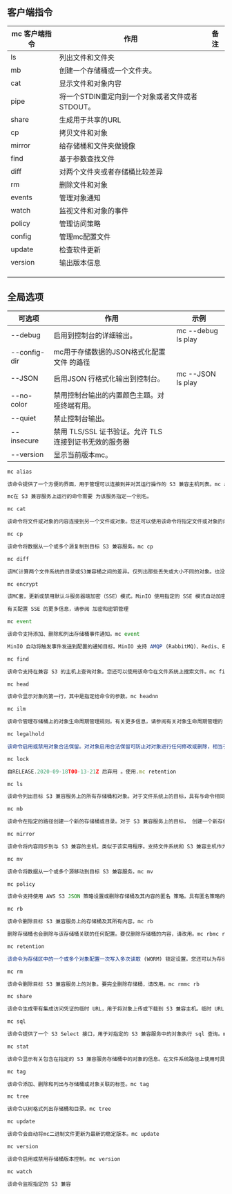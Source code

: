 ## 客户端指令

| mc 客户端指令 | 作用                                            | 备注 |
| ------------- | ----------------------------------------------- | ---- |
| ls            | 列出文件和文件夹                                |      |
| mb            | 创建一个存储桶或一个文件夹。                    |      |
| cat           | 显示文件和对象内容                              |      |
| pipe          | 将一个STDIN重定向到一个对象或者文件或者STDOUT。 |      |
| share         | 生成用于共享的URL                               |      |
| cp            | 拷贝文件和对象                                  |      |
| mirror        | 给存储桶和文件夹做镜像                          |      |
| find          | 基于参数查找文件                                |      |
| diff          | 对两个文件夹或者存储桶比较差异                  |      |
| rm            | 删除文件和对象                                  |      |
| events        | 管理对象通知                                    |      |
| watch         | 监视文件和对象的事件                            |      |
| policy        | 管理访问策略                                    |      |
| config        | 管理mc配置文件                                  |      |
| update        | 检查软件更新                                    |      |
| version       | 输出版本信息                                    |      |
|               |                                                 |      |
|               |                                                 |      |
|               |                                                 |      |



## 全局选项

| 可选项       | 作用                                                   | 示例               |
| ------------ | ------------------------------------------------------ | ------------------ |
| --debug      | 启用到控制台的详细输出。                               | mc --debug ls play |
| --config-dir | mc用于存储数据的JSON格式化配置文件 的路径              |                    |
| --JSON       | 启用JSON 行格式化输出到控制台。                        | mc --JSON ls play  |
| --no-color   | 禁用控制台输出的内置颜色主题。对哑终端有用。           |                    |
| --quiet      | 禁止控制台输出。                                       |                    |
| --insecure   | 禁用 TLS/SSL 证书验证。允许 TLS 连接到证书无效的服务器 |                    |
| --version    | 显示当前版本mc。                                       |                    |



```js
mc alias

该命令提供了一个方便的界面，用于管理可以连接到并对其运行操作的 S3 兼容主机列表。mc aliasmc

mc在 S3 兼容服务上运行的命令需要 为该服务指定一个别名。

mc cat

该命令将文件或对象的内容连接到另一个文件或对象。您还可以使用该命令将指定文件或对象的内容显示到. 具有类似的功能。mc catSTDOUTcatcat

mc cp

该命令将数据从一个或多个源复制到目标 S3 兼容服务。mc cp

mc diff

该MC计算两个文件系统的目录或S3兼容桶之间的差异。仅列出那些丢失或大小不同的对象。也没有比较对象的内容。mc diffmc diffmc diff

mc encrypt

该MC套，更新或禁用默认斗服务器端加密（SSE）模式。MinIO 使用指定的 SSE 模式自动加密对象。mc encrypt

有关配置 SSE 的更多信息，请参阅 加密和密钥管理

mc event

该命令支持添加、删除和列出存储桶事件通知。mc event

MinIO 自动将触发事件发送到配置的通知目标。MinIO 支持 AMQP (RabbitMQ)、Redis、ElasticSearch、NATS 和 PostgreSQL 等通知目标。有关更多信息，请参阅 MinIO 存储桶通知。

mc find

该命令支持在兼容 S3 的主机上查询对象。您还可以使用该命令在文件系统上搜索文件。mc find

mc head

该命令显示对象的第一行，其中是指定给命令的参数。mc headnn

mc ilm

该命令管理存储桶上的对象生命周期管理规则。有关更多信息，请参阅有关对象生命周期管理的 AWS 文档 。mc ilm

mc legalhold

该命令启用或禁用对象合法保留。对对象启用合法保留可防止对对象进行任何修改或删除，相当于在对象上设置一次写入只读 (WORM) 模式。mc legalhold

mc lock

自RELEASE.2020-09-18T00-13-21Z 后弃用 。使用.mc retention

mc ls

该命令列出目标 S3 兼容服务上的所有存储桶和对象。对于文件系统上的目标，具有与命令相同的功能。mc lsmc lsls

mc mb

该命令在指定的路径创建一个新的存储桶或目录。对于 S3 兼容服务上的目标， 创建一个新存储桶。对于文件系统上的目标，具有与.mc mbmc mbmc mbmkdir -p

mc mirror

该命令将内容同步到与 S3 兼容的主机，类似于该实用程序。支持文件系统和 S3 兼容主机作为同步源。mc mirrorrsyncmc mirror

mc mv

该命令将数据从一个或多个源移动到目标 S3 兼容服务。mc mv

mc policy

该命令支持使用 AWS S3 JSON 策略设置或删除存储桶及其内容的匿名 策略。具有匿名策略的存储桶允许公共访问，其中客户端可以执行策略授予的任何操作，而无需执行此操作。mc policy

mc rb

该命令删除目标 S3 兼容服务上的存储桶及其所有内容。mc rb

删除存储桶也会删除与该存储桶关联的任何配置。要仅删除存储桶的内容，请改用。mc rbmc rm

mc retention

该命令为存储区中的一个或多个对象配置一次写入多次读取 (WORM) 锁定设置。您还可以为存储桶设置默认对象锁定设置，其中没有明确对象锁定设置的所有对象都继承存储桶默认值。mc retention

mc rm

该命令删除目标 S3 兼容服务上的对象。要完全删除存储桶，请改用。mc rmmc rb

mc share

该命令生成带有集成访问凭证的临时 URL，用于将对象上传或下载到 S3 兼容主机。临时 URL 在可配置的时间限制后过期。mc share

mc sql

该命令提供了一个 S3 Select 接口，用于对指定的 S3 兼容服务中的对象执行 sql 查询。mc sql

mc stat

该命令显示有关包含在指定的 S3 兼容服务存储桶中的对象的信息。在文件系统路径上使用时具有与命令类似的功能。mc statmc statstat

mc tag

该命令添加、删除和列出与存储桶或对象关联的标签。mc tag

mc tree

该命令以树格式列出存储桶和目录。mc tree

mc update

该命令会自动将mc二进制文件更新为最新的稳定版本。mc update

mc version

该命令启用或禁用存储桶版本控制。mc version

mc watch

该命令监视指定的 S3 兼容
```

